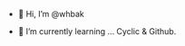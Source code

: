 - 👋 Hi, I’m @whbak
<!-- - 👀 I’m interested in ... -->
- 🌱 I’m currently learning ... Cyclic & Github.
<!-- - 💞️ I’m looking to collaborate on ... -->
<!-- - 📫 How to reach me ... -->

<!---
whbak/whbak is a ✨ special ✨ repository because its `README.md` (this file) appears on your GitHub profile.
You can click the Preview link to take a look at your changes.
--->
